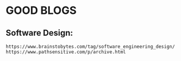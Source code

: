 # GOOD BLOGS

## Software Design: 
    https://www.brainstobytes.com/tag/software_engineering_design/
    https://www.pathsensitive.com/p/archive.html
